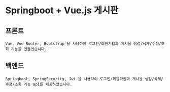 # Springboot + Vue.js 게시판

## 프론트
```
Vue, Vue-Router, Bootstrap 을 사용하여 로그인/회원가입과 게시물 생성/삭제/수정/조회 기능을 만들었습니다.
```

## 백엔드
```
Springboot, SpringSecurity, Jwt 을 사용하여 로그인/회원가입과 게시물 생성/삭제/수정/조회 기능 api를 제공하였습니다.
```


